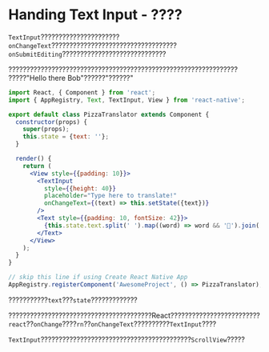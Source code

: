 # Handing Text Input - ????

`TextInput`??????????????????????`onChangeText`???????????????????????????????????`onSubmitEditing`?????????????????????????????

???????????????????????????????????????????????????????????????? ?????"Hello there Bob"??????"??????"
```jsx
import React, { Component } from 'react';
import { AppRegistry, Text, TextInput, View } from 'react-native';

export default class PizzaTranslator extends Component {
  constructor(props) {
    super(props);
    this.state = {text: ''};
  }

  render() {
    return (
      <View style={{padding: 10}}>
        <TextInput
          style={{height: 40}}
          placeholder="Type here to translate!"
          onChangeText={(text) => this.setState({text})}
        />
        <Text style={{padding: 10, fontSize: 42}}>
          {this.state.text.split(' ').map((word) => word && '🍕').join(' ')}
        </Text>
      </View>
    );
  }
}

// skip this line if using Create React Native App
AppRegistry.registerComponent('AwesomeProject', () => PizzaTranslator);
```

???????????`text`???`state`?????????????

????????????????????????????????????????React?????????????????????????`react`??`onChange`????`rn`??`onChangeText`??????????`TextInput`????

`TextInput`??????????????????????????????????????????`ScrollView`?????